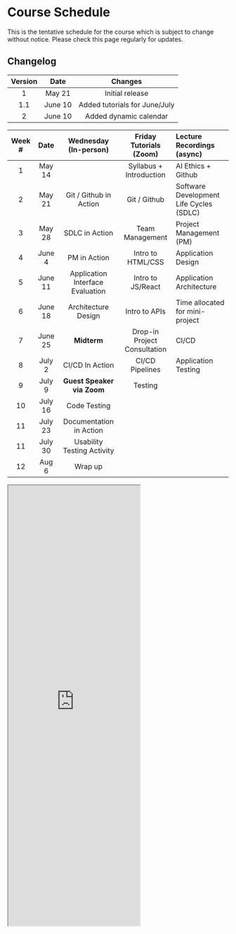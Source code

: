 # Course Schedule

This is the tentative schedule for the course which is subject to change without notice. Please check this page regularly for updates.

## Changelog

| Version |  Date   |            Changes            |
| :-----: | :-----: | :---------------------------: |
|    1    | May 21  |        Initial release        |
|   1.1   | June 10 | Added tutorials for June/July |
|    2    | June 10 |    Added dynamic calendar     |


| **Week #** | **Date** |    **Wednesday (In-person)**     | **Friday Tutorials (Zoom)**  | **Lecture Recordings (async)**          |
| :--------: | :------: | :------------------------------: | :--------------------------: | :-------------------------------------- |
|     1      |  May 14  |                                  |   Syllabus + Introduction    | AI Ethics + Github                      |
|     2      |  May 21  |      Git / Github in Action      |         Git / Github         | Software Development Life Cycles (SDLC) |
|     3      |  May 28  |          SDLC in Action          |       Team Management        | Project Management (PM)                 |
|     4      |  June 4  |           PM in Action           |      Intro to HTML/CSS       | Application Design                      |
|     5      | June 11  | Application Interface Evaluation |      Intro to JS/React       | Application Architecture                |
|     6      | June 18  |       Architecture Design        |        Intro to APIs         | Time allocated for mini-project         |
|     7      | June 25  |           **Midterm**            | Drop-in Project Consultation | CI/CD                                   |
|     8      |  July 2  |         CI/CD In Action          |       CI/CD Pipelines        | Application Testing                     |
|     9      |  July 9  |    **Guest Speaker via Zoom**    |           Testing            |                                         |
|     10     | July 16  |           Code Testing           |                              |                                         |
|     11     | July 23  |     Documentation in Action      |                              |                                         |
|     11     | July 30  |    Usability Testing Activity    |                              |                                         |
|     12     |  Aug 6   |             Wrap up              |                              |                                         |


<iframe src="https://docs.google.com/spreadsheets/d/e/2PACX-1vQL763pIeY2ErG5boxRTc75Iqef4Gp7ngidH8cTZaChiLXX0-J-XNkhbMDGruNOI9TbFxKbW2L7fdV_/pubhtml?widget=true&amp;headers=false" height="1000"></iframe>

